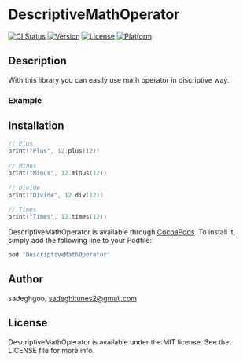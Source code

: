 # DescriptiveMathOperator

[![CI Status](https://img.shields.io/travis/sadeghgoo/DescriptiveMathOperator.svg?style=flat)](https://travis-ci.org/sadeghgoo/DescriptiveMathOperator)
[![Version](https://img.shields.io/cocoapods/v/DescriptiveMathOperator.svg?style=flat)](https://cocoapods.org/pods/DescriptiveMathOperator)
[![License](https://img.shields.io/cocoapods/l/DescriptiveMathOperator.svg?style=flat)](https://cocoapods.org/pods/DescriptiveMathOperator)
[![Platform](https://img.shields.io/cocoapods/p/DescriptiveMathOperator.svg?style=flat)](https://cocoapods.org/pods/DescriptiveMathOperator)

## Description
With this library you can easily use math operator in discriptive way.
### Example

## Installation
```swift
// Plus
print("Plus", 12.plus(12))
      
// Minus
print("Minus", 12.minus(12))
      
// Divide
print("Divide", 12.div(12))
      
// Times
print("Times", 12.times(12))
```
DescriptiveMathOperator is available through [CocoaPods](https://cocoapods.org). To install
it, simply add the following line to your Podfile:

```ruby
pod 'DescriptiveMathOperator'
```

## Author

sadeghgoo, sadeghitunes2@gmail.com

## License

DescriptiveMathOperator is available under the MIT license. See the LICENSE file for more info.
